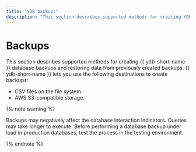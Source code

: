 ```yaml
---
title: "YDB backups"
description: "This section describes supported methods for creating YDB database backups and restoring data from previously created backups. YDB lets you use the following destinations to create backups: CSV files on the file system and AWS S3-compatible storage."
---
```

# Backups

This section describes supported methods for creating {{ ydb-short-name }} database backups and restoring data from previously created backups. {{ ydb-short-name }} lets you use the following destinations to create backups:

* CSV files on the file system.
* AWS S3-compatible storage.

{% note warning %}

Backups may negatively affect the database interaction indicators. Queries may take longer to execute. Before performing a database backup under load in production databases, test the process in the testing environment.

{% endnote %}

